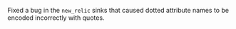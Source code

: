 Fixed a bug in the `new_relic` sinks that caused dotted attribute names to be encoded incorrectly with quotes.
